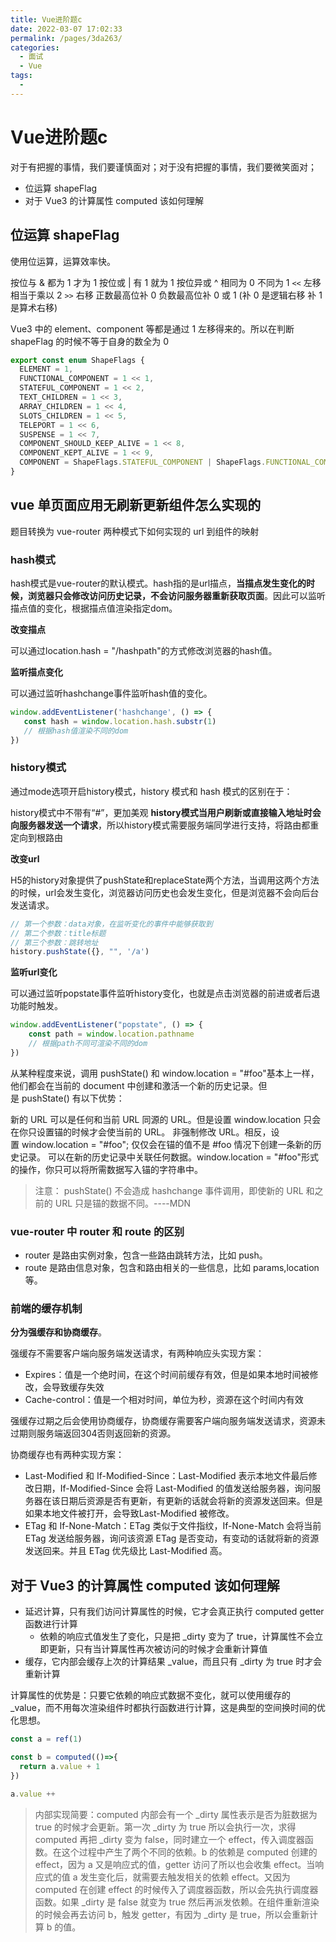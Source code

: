 ```yaml
---
title: Vue进阶题c
date: 2022-03-07 17:02:33
permalink: /pages/3da263/
categories:
  - 面试
  - Vue
tags:
  - 
---
```


# Vue进阶题c

对于有把握的事情，我们要谨慎面对；对于没有把握的事情，我们要微笑面对；

- 位运算 shapeFlag
- 对于 Vue3 的计算属性 computed 该如何理解

<!-- more -->

## 位运算 shapeFlag

使用位运算，运算效率快。

按位与 & 都为 1 才为 1
按位或 | 有 1 就为 1
按位异或 ^ 相同为 0 不同为 1
`<<` 左移 相当于乘以 2
`>>` 右移 正数最高位补 0 负数最高位补 0 或 1 (补 0 是逻辑右移 补 1 是算术右移)

Vue3 中的 element、component 等都是通过 1 左移得来的。所以在判断 shapeFlag 的时候不等于自身的数全为 0

```js
export const enum ShapeFlags {
  ELEMENT = 1, 
  FUNCTIONAL_COMPONENT = 1 << 1,
  STATEFUL_COMPONENT = 1 << 2,
  TEXT_CHILDREN = 1 << 3,
  ARRAY_CHILDREN = 1 << 4,
  SLOTS_CHILDREN = 1 << 5,
  TELEPORT = 1 << 6,
  SUSPENSE = 1 << 7,
  COMPONENT_SHOULD_KEEP_ALIVE = 1 << 8,
  COMPONENT_KEPT_ALIVE = 1 << 9,
  COMPONENT = ShapeFlags.STATEFUL_COMPONENT | ShapeFlags.FUNCTIONAL_COMPONENT
}
```

## vue 单页面应用无刷新更新组件怎么实现的

题目转换为 vue-router 两种模式下如何实现的 url 到组件的映射

### hash模式

hash模式是vue-router的默认模式。hash指的是url描点，**当描点发生变化的时候，浏览器只会修改访问历史记录，不会访问服务器重新获取页面**。因此可以监听描点值的变化，根据描点值渲染指定dom。

**改变描点**

可以通过location.hash = "/hashpath"的方式修改浏览器的hash值。

**监听描点变化**

可以通过监听hashchange事件监听hash值的变化。
```js
window.addEventListener('hashchange', () => {
   const hash = window.location.hash.substr(1)
   // 根据hash值渲染不同的dom
})
```

### history模式

通过mode选项开启history模式，history 模式和 hash 模式的区别在于：

history模式中不带有“#”，更加美观
**history模式当用户刷新或直接输入地址时会向服务器发送一个请求**，所以history模式需要服务端同学进行支持，将路由都重定向到根路由

**改变url**

H5的history对象提供了pushState和replaceState两个方法，当调用这两个方法的时候，url会发生变化，浏览器访问历史也会发生变化，但是浏览器不会向后台发送请求。
```js
// 第一个参数：data对象，在监听变化的事件中能够获取到
// 第二个参数：title标题
// 第三个参数：跳转地址
history.pushState({}, "", '/a')
```

**监听url变化**

可以通过监听popstate事件监听history变化，也就是点击浏览器的前进或者后退功能时触发。
```js
window.addEventListener("popstate", () => {
    const path = window.location.pathname
    // 根据path不同可渲染不同的dom
})
```

从某种程度来说，调用 pushState() 和 window.location = "#foo"基本上一样，他们都会在当前的 document 中创建和激活一个新的历史记录。但是 pushState() 有以下优势：

新的 URL 可以是任何和当前 URL 同源的 URL。但是设置 window.location 只会在你只设置锚的时候才会使当前的 URL。
非强制修改 URL。相反，设置 window.location = "#foo"; 仅仅会在锚的值不是 #foo 情况下创建一条新的历史记录。
可以在新的历史记录中关联任何数据。window.location = "#foo"形式的操作，你只可以将所需数据写入锚的字符串中。

> 注意： pushState() 不会造成 hashchange 事件调用，即使新的 URL 和之前的 URL 只是锚的数据不同。----MDN

### vue-router 中 router 和 route 的区别

- router 是路由实例对象，包含一些路由跳转方法，比如 push。
- route 是路由信息对象，包含和路由相关的一些信息，比如 params,location等。

### 前端的缓存机制

**分为强缓存和协商缓存**。

强缓存不需要客户端向服务端发送请求，有两种响应头实现方案：

- Expires：值是一个绝时间，在这个时间前缓存有效，但是如果本地时间被修改，会导致缓存失效
- Cache-control：值是一个相对时间，单位为秒，资源在这个时间内有效

强缓存过期之后会使用协商缓存，协商缓存需要客户端向服务端发送请求，资源未过期则服务端返回304否则返回新的资源。

协商缓存也有两种实现方案：

- Last-Modified 和 If-Modified-Since：Last-Modified 表示本地文件最后修改日期，If-Modified-Since 会将 Last-Modified 的值发送给服务器，询问服务器在该日期后资源是否有更新，有更新的话就会将新的资源发送回来。但是如果本地文件被打开，会导致Last-Modified 被修改。
- ETag 和 If-None-Match：ETag 类似于文件指纹，If-None-Match 会将当前 ETag 发送给服务器，询问该资源 ETag 是否变动，有变动的话就将新的资源发送回来。并且 ETag 优先级比 Last-Modified 高。

## 对于 Vue3 的计算属性 computed 该如何理解

- 延迟计算，只有我们访问计算属性的时候，它才会真正执行 computed getter 函数进行计算
  - 依赖的响应式值发生了变化，只是把 _dirty 变为了 true，计算属性不会立即更新，只有当计算属性再次被访问的时候才会重新计算值
- 缓存，它内部会缓存上次的计算结果 _value，而且只有 _dirty 为 true 时才会重新计算

计算属性的优势是：只要它依赖的响应式数据不变化，就可以使用缓存的 _value，而不用每次渲染组件时都执行函数进行计算，这是典型的空间换时间的优化思想。

```js
const a = ref(1)

const b = computed(()=>{
  return a.value + 1
})

a.value ++
```

> 内部实现简要：computed 内部会有一个 _dirty 属性表示是否为脏数据为 true 的时候才会更新。第一次 _dirty 为 true 所以会执行一次，求得 computed 再把 _dirty 变为 false，同时建立一个 effect，传入调度器函数。在这个过程中产生了两个不同的依赖。b 的依赖是 computed 创建的 effect，因为 a 又是响应式的值，getter 访问了所以也会收集 effect。当响应式的值 a 发生变化后，就需要去触发相关的依赖 effect。又因为 computed 在创建 effect 的时候传入了调度器函数，所以会先执行调度器函数。如果 _dirty 是 false 就变为 true 然后再派发依赖。在组件重新渲染的时候会再去访问 b，触发 getter，有因为 _dirty 是 true，所以会重新计算 b 的值。

